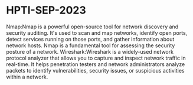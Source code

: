 # HPTI-SEP-2023
Nmap:Nmap is a powerful open-source tool for network discovery and security auditing. It's used to scan and map networks, identify open ports, detect services running on those ports, and gather information about network hosts. Nmap is a fundamental tool for assessing the security posture of a network.
Wireshark:Wireshark is a widely-used network protocol analyzer that allows you to capture and inspect network traffic in real-time. It helps penetration testers and network administrators analyze packets to identify vulnerabilities, security issues, or suspicious activities within a network.